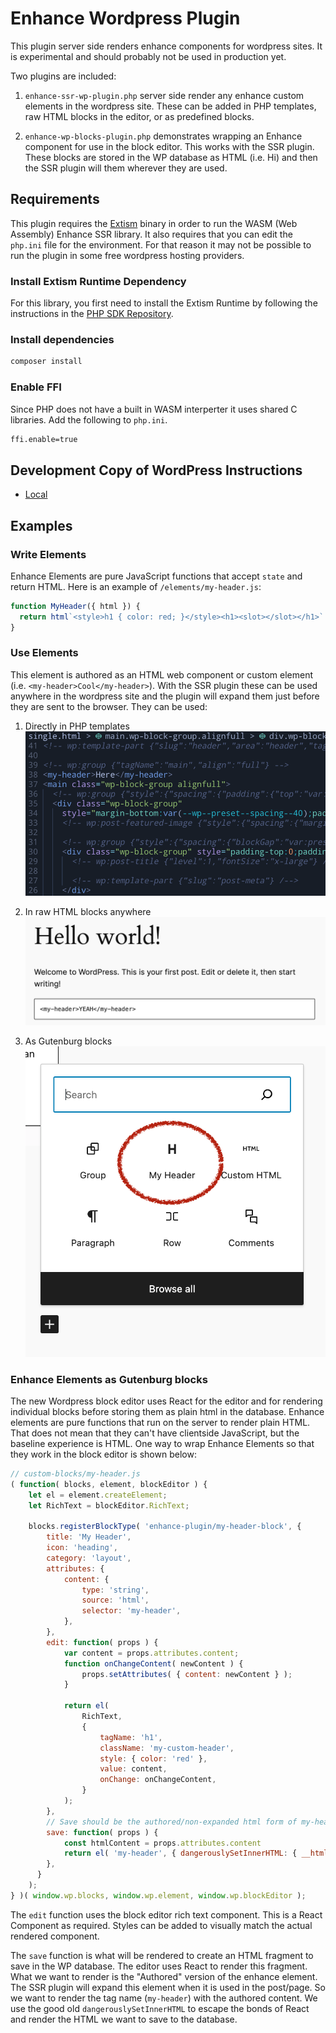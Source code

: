 # Enhance Wordpress Plugin

This plugin server side renders enhance components for wordpress sites.
It is experimental and should probably not be used in production yet.

Two plugins are included:
1. `enhance-ssr-wp-plugin.php` server side render any enhance custom elements in the wordpress site.
These can be added in PHP templates, raw HTML blocks in the editor, or as predefined blocks.

2. `enhance-wp-blocks-plugin.php` demonstrates wrapping an Enhance component for use in the block editor.
This works with the SSR plugin. These blocks are stored in the WP database as HTML (i.e. <my-header>Hi</my-header>) and then the SSR plugin will them wherever they are used.


## Requirements
This plugin requires the [Extism](https://extism.org) binary in order to run the WASM (Web Assembly) Enhance SSR library.
It also requires that you can edit the `php.ini` file for the environment.
For that reason it may not be possible to run the plugin in some free wordpress hosting providers.

### Install Extism Runtime Dependency

For this library, you first need to install the Extism Runtime by following the instructions in the [PHP SDK Repository](https://github.com/extism/php-sdk#install-the-extism-runtime-dependency).

### Install dependencies

```sh
composer install
```

### Enable FFI
Since PHP does not have a built in WASM interperter it uses shared C libraries.
Add the following to `php.ini`.

```sh
ffi.enable=true
```

## Development Copy of WordPress Instructions

- [Local](./docs/wp-local.md)

## Examples

### Write Elements
Enhance Elements are pure JavaScript functions that accept `state` and return HTML.
Here is an example of `/elements/my-header.js`:
```javascript
function MyHeader({ html }) {
  return html`<style>h1 { color: red; }</style><h1><slot></slot></h1>`
}
```

### Use Elements
This element is authored as an HTML web component or custom element (i.e. `<my-header>Cool</my-header>`).
With the SSR plugin these can be used anywhere in the wordpress site and the plugin will expand them just before they are sent to the browser.
They can be used:
1. Directly in PHP templates
![single.php template with my-header tag](/docs/images/in-php-template.png)

2. In raw HTML blocks anywhere
![my-header tag in raw html block](/docs/images/in-html-blocks.png)

3. As Gutenburg blocks
![my-header in WP editor](/docs/images/in-gutenburg-block.png)

### Enhance Elements as Gutenburg blocks
The new Wordpress block editor uses React for the editor and for rendering individual blocks before storing them as plain html in the database.
Enhance elements are pure functions that run on the server to render plain HTML.
That does not mean that they can't have clientside JavaScript, but the baseline experience is HTML.
One way to wrap Enhance Elements so that they work in the block editor is shown below:

```javascript
// custom-blocks/my-header.js
( function( blocks, element, blockEditor ) {
    let el = element.createElement;
    let RichText = blockEditor.RichText;

    blocks.registerBlockType( 'enhance-plugin/my-header-block', {
        title: 'My Header',
        icon: 'heading',
        category: 'layout',
        attributes: {
            content: {
                type: 'string',
                source: 'html',
                selector: 'my-header',
            },
        },
        edit: function( props ) {
            var content = props.attributes.content;
            function onChangeContent( newContent ) {
                props.setAttributes( { content: newContent } );
            }

            return el(
                RichText,
                {
                    tagName: 'h1',
                    className: 'my-custom-header',
                    style: { color: 'red' },
                    value: content,
                    onChange: onChangeContent,
                }
            );
        },
        // Save should be the authored/non-expanded html form of my-header (i.e. `<my-header>Hello World</my-header>`)
        save: function( props ) {
            const htmlContent = props.attributes.content
            return el( 'my-header', { dangerouslySetInnerHTML: { __html: htmlContent } } , null );
        },
      }
    );
} )( window.wp.blocks, window.wp.element, window.wp.blockEditor );

```

The `edit` function uses the block editor rich text component.
This is a React Component as required.
Styles can be added to visually match the actual rendered component.

The `save` function is what will be rendered to create an HTML fragment to save in the WP database.
The editor uses React to render this fragment.
What we want to render is the "Authored" version of the enhance element.
The SSR plugin will expand this element when it is used in the post/page.
So we want to render the tag name (`my-header`) with the authored content.
We use the good old `dangerouslySetInnerHTML` to escape the bonds of React and render the HTML we want to save to the database.

